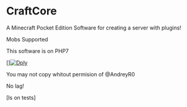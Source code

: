 # CraftCore
A Minecraft Pocket Edition Software for creating a server with plugins!

Mobs Supported

This software is on PHP7

[][![Dply](https://dply.co/b.svg)](https://dply.co/b/j3XSSBtc) 


You may not copy whitout permision of @AndreyR0

No lag!


[Is on tests]
